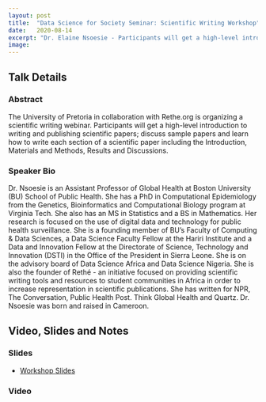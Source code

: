 ```yaml
---
layout: post
title:  "Data Science for Society Seminar: Scientific Writing Workshop"
date:   2020-08-14
excerpt: "Dr. Elaine Nsoesie - Participants will get a high-level introduction to writing and publishing scientific papers"
image: 
---
```


## Talk Details
### Abstract
The University of Pretoria in collaboration with Rethe.org is organizing a scientific writing webinar. Participants will get a high-level introduction to writing and publishing scientific papers; discuss sample papers and learn how to write each section of a scientific paper including the Introduction, Materials and Methods, Results and Discussions. 

### Speaker Bio
Dr. Nsoesie is an Assistant Professor of Global Health at Boston University (BU) School of Public Health. She has a PhD in Computational Epidemiology from the Genetics, Bioinformatics and Computational Biology program at Virginia Tech. She also has an MS in Statistics and a BS in Mathematics. Her research is focused on the use of digital data and technology for public health surveillance. She is a founding member of BU’s Faculty of Computing & Data Sciences, a Data Science Faculty Fellow at the Hariri Institute and a Data and Innovation Fellow at the Directorate of Science, Technology and Innovation (DSTI) in the Office of the President in Sierra Leone. She is on the advisory board of Data Science Africa and Data Science Nigeria. She is also the founder of Rethé  -  an initiative focused on providing scientific writing tools and resources to student communities in Africa in order to increase representation in scientific publications. She has written for NPR, The Conversation, Public Health Post. Think Global Health and Quartz. Dr. Nsoesie was born and raised in Cameroon.

## Video, Slides and Notes

### Slides

* [Workshop Slides](https://www.dropbox.com/s/f7xdpv0xv4buxx1/Scientific%20Writing%20Session.pptx?dl=0)

### Video

